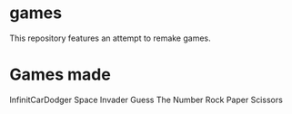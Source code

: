 # games

This repository features an attempt to remake games.

# Games made

InfinitCarDodger
Space Invader
Guess The Number
Rock Paper Scissors
